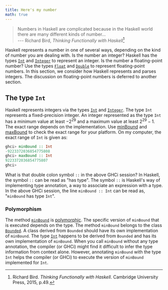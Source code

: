 ```yaml
---
title: Here's my number
math: true
---
```


> Numbers in Haskell are complicated because in the Haskell world there are many
> different kinds of number...\
> --- Richard Bird, _Thinking Functionally with Haskell_[^a]

Haskell represents a number in one of several ways, depending on the kind of
number you are dealing with. Is the number an integer? Haskell has the types
[`Int`][int] and [`Integer`][integer] to represent an integer. Is the number a
floating-point number? Use the types [`Float`][float] and [`Double`][double] to
represent floating-point numbers. In this section, we consider how Haskell
represents and parses integers. The discussion on floating-point numbers is
deferred to another section.

<!--=========================================================================-->

## The type `Int`

Haskell represents integers via the types [`Int`][int] and [`Integer`][integer].
The type `Int` represents a fixed-precision integer. An integer represented as
the type `Int` has a minimum value at least $-2^{29}$ and a maximum value at
least $2^{29} - 1$. The exact range depends on the implementation. Use
[minBound][minBound] and [maxBound][maxBound] to check the exact range for your
platform. On my computer, the exact range of `Int` is given as:

```haskell
ghci> minBound :: Int
-9223372036854775808
ghci> maxBound :: Int
9223372036854775807
ghci>
```

What is that double colon symbol `::` in the above GHCi session? In Haskell, the
symbol `::` can be read as "has type". The symbol `::` is Haskell's way of
implementing type annotation, a way to associate an expression with a type. In
the above GHCi session, the line `minBound :: Int` can be read as, "`minBound`
has type `Int`".

<!--=========================================================================-->

### Polymorphism

The method [`minBound`][minBound] is [polymorphic][polymorphism]. The specific
version of `minBound` that is executed depends on the type. The method
`minBound` belongs to the class [`Bounded`][bounded]. A class derived from
`Bounded` should have its own implementation of `minBound`. The type
[`Int`][int] happens to be derived from `Bounded` and has its own implementation
of `minBound`. When you call `minBound` without any type annotation, the
compiler (or GHCi) might find it difficult to infer the type information from
context alone. However, annotating `minBound` with the type `Int` helps the
compiler (or GHCi) to execute the version of `minBound` implemented for `Int`.

<!--=========================================================================-->

[^a]:
    Richard Bird. _Thinking Functionally with Haskell_. Cambridge University
    Press, 2015, p.49.

<!--=========================================================================-->

<!-- prettier-ignore-start -->
[bounded]: https://hackage.haskell.org/package/base-4.19.0.0/docs/Prelude.html#t:Bounded
[double]: https://hackage.haskell.org/package/base-4.19.0.0/docs/Prelude.html#t:Double
[float]: https://hackage.haskell.org/package/base-4.19.0.0/docs/Prelude.html#t:Float
[int]: https://hackage.haskell.org/package/base-4.19.0.0/docs/Prelude.html#t:Int
[integer]: https://hackage.haskell.org/package/base-4.19.0.0/docs/Prelude.html#t:Integer
[maxBound]: https://hackage.haskell.org/package/base-4.19.0.0/docs/Prelude.html#v:maxBound
[minBound]: https://hackage.haskell.org/package/base-4.19.0.0/docs/Prelude.html#v:minBound
[polymorphism]: https://en.wikipedia.org/wiki/Polymorphism_(computer_science)
<!-- prettier-ignore-end -->
